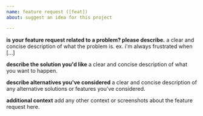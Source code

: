 ```yaml
---
name: feature request ([feat])
about: suggest an idea for this project

---
```


**is your feature request related to a problem? please describe.**
a clear and concise description of what the problem is. ex. i'm always frustrated when [...]

**describe the solution you'd like**
a clear and concise description of what you want to happen.

**describe alternatives you've considered**
a clear and concise description of any alternative solutions or features you've considered.

**additional context**
add any other context or screenshots about the feature request here.
